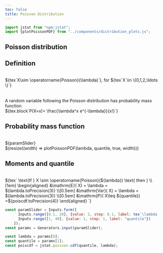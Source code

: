 ```yaml
---
toc: false
title: Poisson Distribution
---
```


```js
import jstat from "npm:jstat";
import {plotPoissonPDF} from "../components/distribution_plots.js";
```

## Poisson distribution

<div class="grid grid-cols-2">
  <div class="card">
    <h2><b>Definition</b></h2><br>
    ${tex`X\sim \operatorname{Poisson}(\lambda)`}, for ${tex`X \in \{0,1,2,\ldots \}`}
    <br><br><br>
    A random variable following the Poisson distribution has probability mass function
    <br>
    ${tex.block`P(X=x)= \frac{\lambda^x e^{-\lambda}}{x!}`}
  </div>
  <div class="card grid-rowspan-2">
    <h2><b>Probability mass function</b></h2><br>
    ${paramSlider}<br>
    ${resize((width) => plotPoissonPDF(lambda, quantile, true, width))}
  </div>
  <div class="card">
    <h2><b>Moments and quantile</b></h2><br>
    ${tex`
    \text{If } X \sim \operatorname{Poisson}(${lambda}) \text{ then } \\[1em] 
    \begin{aligned}
        &\mathrm{E}( X) =  \lambda = ${lambda.toPrecision(3)} \\[0.5em]
        &\mathrm{Var}( X) =  \lambda  = ${lambda.toPrecision(3)} \\[0.5em]
        &\mathrm{P}( X\leq ${quantile}) =${poiscdf.toPrecision(4)}
    \end{aligned}
    `}
  </div>
</div>

```js
const paramSlider = Inputs.form([
      Inputs.range([0.1, 20], {value: 2, step: 0.1, label: tex`\lambda`}),
      Inputs.range([1, 40], {value: 1, step: 1, label: "quantile"})
    ]);
const params = Generators.input(paramSlider);
```

```js
const lambda = params[0];
const quantile = params[1];
const poiscdf = jstat.poisson.cdf(quantile, lambda);
```

